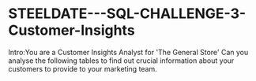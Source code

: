 # STEELDATE---SQL-CHALLENGE-3-Customer-Insights
Intro:You are a Customer Insights Analyst for 'The General Store' Can you analyse the following tables to find out crucial information about your customers to provide to your marketing team.
